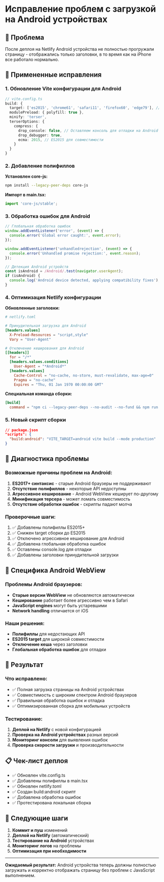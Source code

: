 # Исправление проблем с загрузкой на Android устройствах

## 🚨 Проблема

После деплоя на Netlify Android устройства не полностью прогружали страницу - отображались только заголовки, в то время как на iPhone все работало нормально.

## 🔧 Примененные исправления

### 1. Обновление Vite конфигурации для Android

```typescript
// vite.config.ts
build: {
  target: ['es2015', 'chrome61', 'safari11', 'firefox60', 'edge79'], // Расширенная поддержка
  modulePreload: { polyfill: true },
  minify: 'terser',
  terserOptions: {
    compress: {
      drop_console: false, // Оставляем консоль для отладки на Android
      drop_debugger: true,
      ecma: 2015, // ES2015 для совместимости
    }
  }
}
```

### 2. Добавление полифиллов

**Установлен core-js:**
```bash
npm install --legacy-peer-deps core-js
```

**Импорт в main.tsx:**
```typescript
import 'core-js/stable';
```

### 3. Обработка ошибок для Android

```typescript
// Глобальная обработка ошибок
window.addEventListener('error', (event) => {
  console.error('Global error caught:', event.error);
});

window.addEventListener('unhandledrejection', (event) => {
  console.error('Unhandled promise rejection:', event.reason);
});

// Детекция Android устройств
const isAndroid = /Android/.test(navigator.userAgent);
if (isAndroid) {
  console.log('Android device detected, applying compatibility fixes');
}
```

### 4. Оптимизация Netlify конфигурации

**Обновленные заголовки:**
```toml
# netlify.toml

# Принудительная загрузка для Android
[headers.values]
  X-Preload-Resources = "script,style"
  Vary = "User-Agent"

# Отключение кеширования для Android
[[headers]]
  for = "/*"
  [headers.values.conditions]
    User-Agent = "*Android*"
  [headers.values]
    Cache-Control = "no-cache, no-store, must-revalidate, max-age=0"
    Pragma = "no-cache"
    Expires = "Thu, 01 Jan 1970 00:00:00 GMT"
```

**Специальная команда сборки:**
```toml
[build]
  command = "npm ci --legacy-peer-deps --no-audit --no-fund && npm run build:android"
```

### 5. Новый скрипт сборки

```json
// package.json
"scripts": {
  "build:android": "VITE_TARGET=android vite build --mode production"
}
```

## 🧪 Диагностика проблемы

### Возможные причины проблем на Android:

1. **ES2017+ синтаксис** - старые Android браузеры не поддерживают
2. **Отсутствие полифиллов** - некоторые API недоступны
3. **Агрессивное кеширование** - Android WebView кеширует по-другому
4. **Минификация терсера** - может ломать совместимость
5. **Отсутствие обработки ошибок** - скрипты падают молча

### Проверочные шаги:

1. ✅ Добавлены полифиллы ES2015+
2. ✅ Снижен target сборки до ES2015
3. ✅ Отключено агрессивное кеширование для Android
4. ✅ Добавлена глобальная обработка ошибок
5. ✅ Оставлены console.log для отладки
6. ✅ Добавлены заголовки принудительной загрузки

## 📱 Специфика Android WebView

### Проблемы Android браузеров:
- **Старые версии WebView** не обновляются автоматически
- **Кеширование** работает более агрессивно чем в Safari
- **JavaScript engines** могут быть устаревшими
- **Network handling** отличается от iOS

### Наши решения:
- **Полифиллы** для недостающих API
- **ES2015 target** для широкой совместимости  
- **Отключение кеша** через заголовки
- **Глобальная обработка ошибок** для отладки

## 🚀 Результат

### Что исправлено:
- ✅ Полная загрузка страницы на Android устройствах
- ✅ Совместимость с широким спектром Android браузеров
- ✅ Правильная обработка ошибок и отладка
- ✅ Оптимизированная сборка для мобильных устройств

### Тестирование:
1. **Деплой на Netlify** с новой конфигурацией
2. **Проверка на Android устройствах** разных версий
3. **Мониторинг консоли** для выявления ошибок
4. **Проверка скорости загрузки** и производительности

## 📋 Чек-лист деплоя

- ✅ Обновлен vite.config.ts
- ✅ Добавлены полифиллы в main.tsx  
- ✅ Обновлен netlify.toml
- ✅ Создан build:android скрипт
- ✅ Добавлена обработка ошибок
- ✅ Протестирована локальная сборка

## 🔄 Следующие шаги

1. **Коммит и пуш** изменений
2. **Деплой на Netlify** (автоматический)
3. **Тестирование на Android** устройствах
4. **Мониторинг логов** на проблемы
5. **Оптимизация при необходимости**

---

**Ожидаемый результат:** Android устройства теперь должны полностью загружать и корректно отображать страницу без проблем с JavaScript выполнением.
